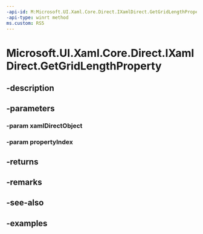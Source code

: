 ```yaml
---
-api-id: M:Microsoft.UI.Xaml.Core.Direct.IXamlDirect.GetGridLengthProperty(Microsoft.UI.Xaml.Core.Direct.XamlDirectObject,Microsoft.UI.Xaml.Core.Direct.XamlPropertyIndex)
-api-type: winrt method
ms.custom: RS5
---
```


<!-- Method syntax.
public GridLength IXamlDirect.GetGridLengthProperty(XamlDirectObject xamlDirectObject, XamlPropertyIndex propertyIndex)
-->

# Microsoft.UI.Xaml.Core.Direct.IXamlDirect.GetGridLengthProperty

## -description

## -parameters
### -param xamlDirectObject

### -param propertyIndex

## -returns

## -remarks

## -see-also

## -examples

